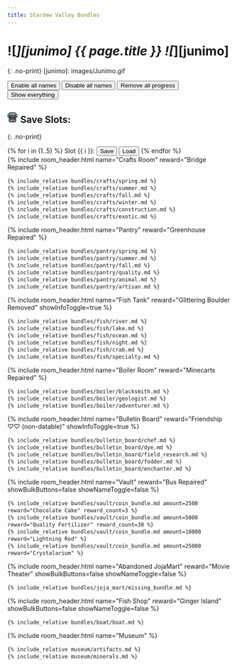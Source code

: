 ```yaml
---
title: Stardew Valley Bundles
---
```


# ![*][junimo] {{ page.title }} ![*][junimo]
{: .no-print}
[junimo]: images/Junimo.gif

<div class="bulk-buttons no-print">
    <button onclick="setAllCheckboxes(true, 'input[type=checkbox].name-toggle')">Enable all names</button>
    <button onclick="setAllCheckboxes(false, 'input[type=checkbox].name-toggle')">Disable all names</button>
    <button onclick="setAllCheckboxes(false, '.item input[type=checkbox]')">Remove all progress</button>
    <button onclick="setAllCheckboxes(true, 'input[type=checkbox].visibility-toggle')">Show everything</button>
</div>

## <img src="images/Dwarf_Gadget.png" height="24"> Save Slots:
{: .no-print}

<div class="save-slots no-print">
    {% for i in (1..5) %}
    <span class="save-slot">
        Slot {{ i }}:
        <button onclick="saveCheckboxes('{{ i }}')">Save</button>
        <button onclick="loadCheckboxes('{{ i }}')">Load</button>
    </span>
    {% endfor %}
</div>

<div class="room">
    {% include room_header.html name="Crafts Room" reward="Bridge Repaired" %}

    {% include_relative bundles/crafts/spring.md %}
    {% include_relative bundles/crafts/summer.md %}
    {% include_relative bundles/crafts/fall.md %}
    {% include_relative bundles/crafts/winter.md %}
    {% include_relative bundles/crafts/construction.md %}
    {% include_relative bundles/crafts/exotic.md %}
</div>

<div class="room">
    {% include room_header.html name="Pantry" reward="Greenhouse Repaired" %}

    {% include_relative bundles/pantry/spring.md %}
    {% include_relative bundles/pantry/summer.md %}
    {% include_relative bundles/pantry/fall.md %}
    {% include_relative bundles/pantry/quality.md %}
    {% include_relative bundles/pantry/animal.md %}
    {% include_relative bundles/pantry/artisan.md %}
</div>

<div class="room">
    {% include room_header.html name="Fish Tank" reward="Glittering Boulder Removed" showInfoToggle=true %}

    {% include_relative bundles/fish/river.md %}
    {% include_relative bundles/fish/lake.md %}
    {% include_relative bundles/fish/ocean.md %}
    {% include_relative bundles/fish/night.md %}
    {% include_relative bundles/fish/crab.md %}
    {% include_relative bundles/fish/specialty.md %}
</div>

<div class="room">
    {% include room_header.html name="Boiler Room" reward="Minecarts Repaired" %}

    {% include_relative bundles/boiler/blacksmith.md %}
    {% include_relative bundles/boiler/geologist.md %}
    {% include_relative bundles/boiler/adventurer.md %}
</div>

<div class="room">
    {% include room_header.html name="Bulletin Board" reward="Friendship ♡♡ (non-datable)" showInfoToggle=true %}

    {% include_relative bundles/bulletin_board/chef.md %}
    {% include_relative bundles/bulletin_board/dye.md %}
    {% include_relative bundles/bulletin_board/field_research.md %}
    {% include_relative bundles/bulletin_board/fodder.md %}
    {% include_relative bundles/bulletin_board/enchanter.md %}
</div>

<div class="room">
    {% include room_header.html name="Vault" reward="Bus Repaired" showBulkButtons=false showNameToggle=false %}

    {% include_relative bundles/vault/coin_bundle.md amount=2500 reward="Chocolate Cake" reward_count=3 %}
    {% include_relative bundles/vault/coin_bundle.md amount=5000 reward="Quality Fertilizer" reward_count=30 %}
    {% include_relative bundles/vault/coin_bundle.md amount=10000 reward="Lightning Rod" %}
    {% include_relative bundles/vault/coin_bundle.md amount=25000 reward="Crystalarium" %}
</div>

<div class="room">
    {% include room_header.html name="Abandoned JojaMart" reward="Movie Theater" showBulkButtons=false showNameToggle=false %}

    {% include_relative bundles/joja_mart/missing_bundle.md %}
</div>

<div class="room">
    {% include room_header.html name="Fish Shop" reward="Ginger Island" showBulkButtons=false showNameToggle=false %}

    {% include_relative bundles/boat/boat.md %}
</div>

<div class="room museum">
    {% include room_header.html name="Museum" %}

    {% include_relative museum/artifacts.md %}
    {% include_relative museum/minerals.md %}
</div>
